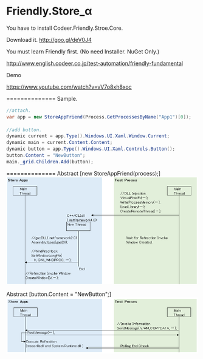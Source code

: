 Friendly.Store_α
==============

You have to install Codeer.Friendly.Stroe.Core.

Download it.
http://goo.gl/deV0J4

You must learn Friendly first.  (No need Installer. NuGet Only.)

http://www.english.codeer.co.jp/test-automation/friendly-fundamental  

Demo

https://www.youtube.com/watch?v=vV7o8xh8xoc

==============
Sample.
```cs   
//attach.
var app = new StoreAppFriend(Process.GetProcessesByName("App1")[0]);

//add button.
dynamic current = app.Type().Windows.UI.Xaml.Window.Current;
dynamic main = current.Content.Content;
dynamic button = app.Type().Windows.UI.Xaml.Controls.Button();
button.Content = "NewButton";
main._grid.Children.Add(button);
```

==============
Abstract [new StoreAppFriend(process);]
![Attach](ReadMeImages/NewFriend.png)

Abstract [button.Content = "NewButton";]
![Execute](ReadMeImages/Execute.png)

